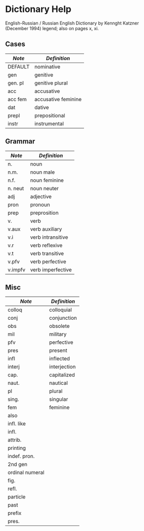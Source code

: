 # Dictionary Help

English-Russian / Russian English Dictionary by Kennght Katzner (December 1994) legend; also on pages x, xi.

## Cases

|*Note* | *Definition* |    
| ------------- | ------------- | 
| DEFAULT | nominative          |
| gen     | genitive            |
| gen. pl | genitive plural     |
| acc     | accusative          |
| acc fem | accusative feminine |
| dat     | dative              |
| prepl   | prepositional       | 
| instr   | instrumental        |

## Grammar

|*Note* | *Definition* |    
| ------------- | ------------- | 
| n.      | noun              |
| n.m.    | noun male         |
| n.f.    | noun feminine     |
| n. neut | noun neuter       |
| adj     | adjective         |
| pron    | pronoun           |
| prep    | preprosition      |
| v.      | verb              |
| v.aux   | verb auxiliary    |
| v.i     | verb intransitive |
| v.r     | verb reflexive    |
| v.t     | verb transitive   |
| v.pfv   | verb perfective   |     
| v.impfv | verb imperfective |     

## Misc

|*Note* | *Definition* |    
| ------------- | ------------- | 
| colloq           | colloquial  |     
| conj             | conjunction |     
| obs              | obsolete    |     
| mil              | military    |     
| pfv              | perfective  |     
| pres             | present     |     
| infl             | inflected   |     
| interj           | interjection|     
| cap.             | capitalized |  
| naut.            | nautical    |
| pl               | plural      |
| sing.            | singular    |
| fem              | feminine    |
| also             ||          
| infl. like       ||
| infl.            ||
| attrib.          ||
| printing         ||
| indef. pron.     ||
| 2nd gen          ||   
| ordinal numeral  ||    
| fig.             ||    
| refl.            ||    
| particle         ||     
| past             ||     
| prefix           ||     
| pres.            ||

